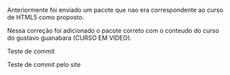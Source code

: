 Anteriormente foi enviado um pacote que nao era correspondente ao curso de HTML5 como proposto.

Nessa correção foi adicionado o pacote correto com o conteudo do curso do gustavo guanabara (CURSO EM VIDEO).

Teste de commit

Teste de commit pelo site 
